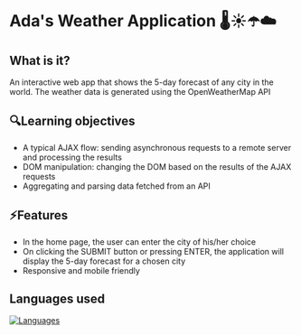 # Ada's Weather Application 🌡️☀️☂️☁️

## What is it?
An interactive web app that shows the 5-day forecast of any city in the world. The weather data is generated using the OpenWeatherMap API 

## 🔍Learning objectives
- A typical AJAX flow: sending asynchronous requests to a remote server and processing the results
- DOM manipulation: changing the DOM based on the results of the AJAX requests
- Aggregating and parsing data fetched from an API

## ⚡Features
- In the home page, the user can enter the city of his/her choice
- On clicking the SUBMIT button or pressing ENTER, the application will display the 5-day forecast for a chosen city
- Responsive and mobile friendly

## Languages used
[![Languages](https://skillicons.dev/icons?i=html,js,css,&theme=light)](https://skillicons.dev)

<!-- **Have a look at the finished project [right here](link)** -->